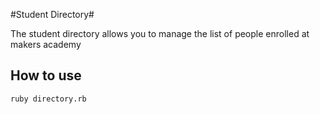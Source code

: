 #Student Directory#

The student directory allows you to manage the list of people enrolled at makers academy

## How to use ##


```shell
ruby directory.rb
```
